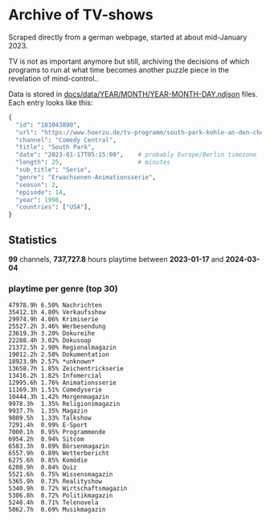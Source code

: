 # Archive of TV-shows

Scraped directly from a german webpage, started at about mid-January 2023.

TV is not as important anymore but still, archiving the decisions of which programs to run at what time
becomes another puzzle piece in the revelation of mind-control.. 

Data is stored in [docs/data/YEAR/MONTH/YEAR-MONTH-DAY.ndjson](docs/data/) files. 
Each entry looks like this:

```python
{
  "id": "181043890", 
  "url": "https://www.hoerzu.de/tv-programm/south-park-kohle-an-den-chefkoch/bid_181043890/", 
  "channel": "Comedy Central", 
  "title": "South Park", 
  "date": "2023-01-17T05:15:00",    # probably Europe/Berlin timezone 
  "length": 25,                     # minutes 
  "sub_title": "Serie", 
  "genre": "Erwachsenen-Animationsserie", 
  "season": 2, 
  "episode": 14, 
  "year": 1998, 
  "countries": ["USA"],
}
```

## Statistics

**99** channels, **737,727.8** hours playtime between **2023-01-17** and **2024-03-04**


### playtime per genre (top 30)

    47978.9h 6.50% Nachrichten
    35412.1h 4.80% Verkaufsshow
    29974.9h 4.06% Krimiserie
    25527.2h 3.46% Werbesendung
    23619.3h 3.20% Dokureihe
    22288.4h 3.02% Dokusoap
    21372.5h 2.90% Regionalmagazin
    19012.2h 2.58% Dokumentation
    18923.9h 2.57% *unknown*
    13658.7h 1.85% Zeichentrickserie
    13416.2h 1.82% Infomercial
    12995.6h 1.76% Animationsserie
    11169.3h 1.51% Comedyserie
    10444.3h 1.42% Morgenmagazin
    9978.3h  1.35% Religionsmagazin
    9937.7h  1.35% Magazin
    9809.5h  1.33% Talkshow
    7291.4h  0.99% E-Sport
    7000.1h  0.95% Programmende
    6954.2h  0.94% Sitcom
    6583.3h  0.89% Börsenmagazin
    6557.9h  0.89% Wetterbericht
    6275.6h  0.85% Komödie
    6208.9h  0.84% Quiz
    5521.6h  0.75% Wissensmagazin
    5365.9h  0.73% Realityshow
    5340.9h  0.72% Wirtschaftsmagazin
    5306.8h  0.72% Politikmagazin
    5248.4h  0.71% Telenovela
    5062.7h  0.69% Musikmagazin
